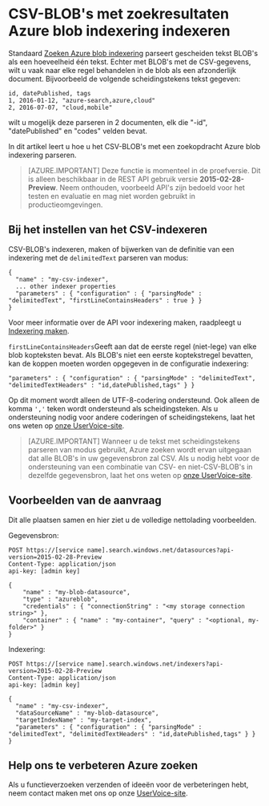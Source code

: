 <properties
pageTitle="CSV-BLOB's met zoekresultaten Azure blob indexering indexeren | Microsoft Azure"
description="Meer informatie over het CSV-BLOB's met Azure Search indexeren"
services="search"
documentationCenter=""
authors="chaosrealm"
manager="pablocas"
editor="" />

<tags
ms.service="search"
ms.devlang="rest-api"
ms.workload="search" ms.topic="article"  
ms.tgt_pltfrm="na"
ms.date="07/12/2016"
ms.author="eugenesh" />

# <a name="indexing-csv-blobs-with-azure-search-blob-indexer"></a>CSV-BLOB's met zoekresultaten Azure blob indexering indexeren 

Standaard [Zoeken Azure blob indexering](search-howto-indexing-azure-blob-storage.md) parseert gescheiden tekst BLOB's als een hoeveelheid één tekst. Echter met BLOB's met de CSV-gegevens, wilt u vaak naar elke regel behandelen in de blob als een afzonderlijk document. Bijvoorbeeld de volgende scheidingstekens tekst gegeven: 

    id, datePublished, tags
    1, 2016-01-12, "azure-search,azure,cloud" 
    2, 2016-07-07, "cloud,mobile" 

wilt u mogelijk deze parseren in 2 documenten, elk die "-id", "datePublished" en "codes" velden bevat.

In dit artikel leert u hoe u het CSV-BLOB's met een zoekopdracht Azure blob indexering parseren. 

> [AZURE.IMPORTANT] Deze functie is momenteel in de proefversie. Dit is alleen beschikbaar in de REST API gebruik versie **2015-02-28-Preview**. Neem onthouden, voorbeeld API's zijn bedoeld voor het testen en evaluatie en mag niet worden gebruikt in productieomgevingen. 

## <a name="setting-up-csv-indexing"></a>Bij het instellen van het CSV-indexeren

CSV-BLOB's indexeren, maken of bijwerken van de definitie van een indexering met de `delimitedText` parseren van modus:  

    {
      "name" : "my-csv-indexer",
      ... other indexer properties
      "parameters" : { "configuration" : { "parsingMode" : "delimitedText", "firstLineContainsHeaders" : true } }
    }

Voor meer informatie over de API voor indexering maken, raadpleegt u [Indexering maken](search-api-indexers-2015-02-28-preview.md#create-indexer).

`firstLineContainsHeaders`Geeft aan dat de eerste regel (niet-lege) van elke blob kopteksten bevat.
Als BLOB's niet een eerste koptekstregel bevatten, kan de koppen moeten worden opgegeven in de configuratie indexering: 

    "parameters" : { "configuration" : { "parsingMode" : "delimitedText", "delimitedTextHeaders" : "id,datePublished,tags" } } 

Op dit moment wordt alleen de UTF-8-codering ondersteund. Ook alleen de komma `','` teken wordt ondersteund als scheidingsteken. Als u ondersteuning nodig voor andere coderingen of scheidingstekens, laat het ons weten op [onze UserVoice-site](https://feedback.azure.com/forums/263029-azure-search).

> [AZURE.IMPORTANT] Wanneer u de tekst met scheidingstekens parseren van modus gebruikt, Azure zoeken wordt ervan uitgegaan dat alle BLOB's in uw gegevensbron zal CSV. Als u nodig hebt voor de ondersteuning van een combinatie van CSV- en niet-CSV-BLOB's in dezelfde gegevensbron, laat het ons weten op [onze UserVoice-site](https://feedback.azure.com/forums/263029-azure-search).

## <a name="request-examples"></a>Voorbeelden van de aanvraag

Dit alle plaatsen samen en hier ziet u de volledige nettolading voorbeelden. 

Gegevensbron: 

    POST https://[service name].search.windows.net/datasources?api-version=2015-02-28-Preview
    Content-Type: application/json
    api-key: [admin key]

    {
        "name" : "my-blob-datasource",
        "type" : "azureblob",
        "credentials" : { "connectionString" : "<my storage connection string>" },
        "container" : { "name" : "my-container", "query" : "<optional, my-folder>" }
    }   

Indexering:

    POST https://[service name].search.windows.net/indexers?api-version=2015-02-28-Preview
    Content-Type: application/json
    api-key: [admin key]

    {
      "name" : "my-csv-indexer",
      "dataSourceName" : "my-blob-datasource",
      "targetIndexName" : "my-target-index",
      "parameters" : { "configuration" : { "parsingMode" : "delimitedText", "delimitedTextHeaders" : "id,datePublished,tags" } }
    }

## <a name="help-us-make-azure-search-better"></a>Help ons te verbeteren Azure zoeken

Als u functieverzoeken verzenden of ideeën voor de verbeteringen hebt, neem contact maken met ons op onze [UserVoice-site](https://feedback.azure.com/forums/263029-azure-search/).